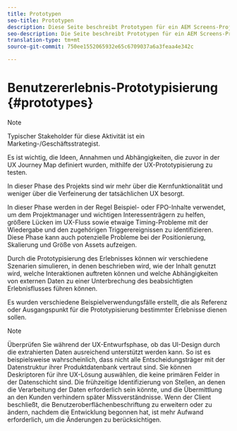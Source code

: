 ```yaml
---
title: Prototypen
seo-title: Prototypen
description: Diese Seite beschreibt Prototypen für ein AEM Screens-Projekt
seo-description: Die Seite beschreibt Prototypen für ein AEM Screens-Projekt
translation-type: tm+mt
source-git-commit: 750ee1552065932e65c6709037a6a3feaa4e342c

---
```



# Benutzererlebnis-Prototypisierung {#prototypes}

>[!NOTE]
>
>Typischer Stakeholder für diese Aktivität ist ein Marketing-/Geschäftsstrategist.

Es ist wichtig, die Ideen, Annahmen und Abhängigkeiten, die zuvor in der UX Journey Map definiert wurden, mithilfe der UX-Prototypisierung zu testen.

In dieser Phase des Projekts sind wir mehr über die Kernfunktionalität und weniger über die Verfeinerung der tatsächlichen UX besorgt.

In dieser Phase werden in der Regel Beispiel- oder FPO-Inhalte verwendet, um dem Projektmanager und wichtigen Interessenträgern zu helfen, größere Lücken im UX-Fluss sowie etwaige Timing-Probleme mit der Wiedergabe und den zugehörigen Triggerereignissen zu identifizieren.
Diese Phase kann auch potenzielle Probleme bei der Positionierung, Skalierung und Größe von Assets aufzeigen.

Durch die Prototypisierung des Erlebnisses können wir verschiedene Szenarien simulieren, in denen beschrieben wird, wie der Inhalt genutzt wird, welche Interaktionen auftreten können und welche Abhängigkeiten von externen Daten zu einer Unterbrechung des beabsichtigten Erlebnisflusses führen können.

Es wurden verschiedene Beispielverwendungsfälle erstellt, die als Referenz oder Ausgangspunkt für die Prototypisierung bestimmter Erlebnisse dienen sollen.


>[!NOTE]
>
> Überprüfen Sie während der UX-Entwurfsphase, ob das UI-Design durch die extrahierten Daten ausreichend unterstützt werden kann.
> So ist es beispielsweise wahrscheinlich, dass nicht alle Entscheidungsträger mit der Datenstruktur ihrer Produktdatenbank vertraut sind. Sie können Deskriptoren für ihre UX-Lösung auswählen, die keine primären Felder in der Datenschicht sind. Die frühzeitige Identifizierung von Stellen, an denen die Verarbeitung der Daten erforderlich sein könnte, und die Übermittlung an den Kunden verhindern später Missverständnisse. Wenn der Client beschließt, die Benutzeroberflächenbeschriftung zu erweitern oder zu ändern, nachdem die Entwicklung begonnen hat, ist mehr Aufwand erforderlich, um die Änderungen zu berücksichtigen.

